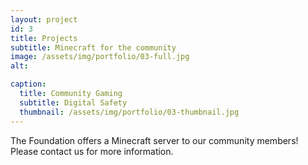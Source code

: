 ```yaml
---
layout: project
id: 3
title: Projects
subtitle: Minecraft for the community
image: /assets/img/portfolio/03-full.jpg
alt: 

caption:
  title: Community Gaming
  subtitle: Digital Safety
  thumbnail: /assets/img/portfolio/03-thumbnail.jpg
---
```


The Foundation offers a Minecraft server to our community members! Please contact us for more information.
